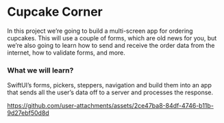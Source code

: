 # Cupcake Corner
In this project we’re going to build a multi-screen app for ordering cupcakes. This will use a couple of forms, which are old news for you, but we’re also going to learn how to send and receive the order data from the internet, how to validate forms, and more.


### What we will learn?
SwiftUI’s forms, 
pickers, 
steppers, 
navigation 
and build them into an app that sends all the user’s data off to a server and processes the response.

https://github.com/user-attachments/assets/2ce47ba8-84df-4746-b11b-9d27ebf50d8d
